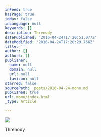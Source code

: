 ```yaml
---
inFeed: true
hasPage: true
inNav: false
inLanguage: null
keywords: []
description: Threnody
datePublished: '2016-04-24T17:20:51.077Z'
dateModified: '2016-04-24T17:20:29.766Z'
title: ''
author: []
authors: []
publisher:
  name: null
  domain: null
  url: null
  favicon: null
starred: false
sourcePath: _posts/2016-04-24-mono.md
published: true
url: mono/index.html
_type: Article

---
```

![](https://the-grid-user-content.s3-us-west-2.amazonaws.com/eca43075-67f5-42ff-b15d-205e8657160a.png)

Threnody